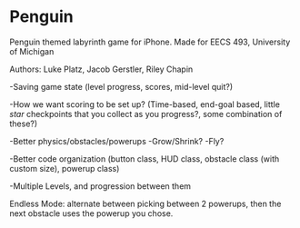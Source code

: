 # Penguin
Penguin themed labyrinth game for iPhone. Made for EECS 493, University of Michigan

Authors: Luke Platz, Jacob Gerstler, Riley Chapin

-Saving game state (level progress, scores, mid-level quit?)

-How we want scoring to be set up? (Time-based, end-goal based, little *star* checkpoints that you collect as you progress?, some combination of these?)

-Better physics/obstacles/powerups
	-Grow/Shrink?
	-Fly?
	
-Better code organization (button class, HUD class, obstacle class (with custom size), powerup class)

-Multiple Levels, and progression between them

Endless Mode: alternate between picking between 2 powerups, then the next obstacle uses the powerup you chose.
